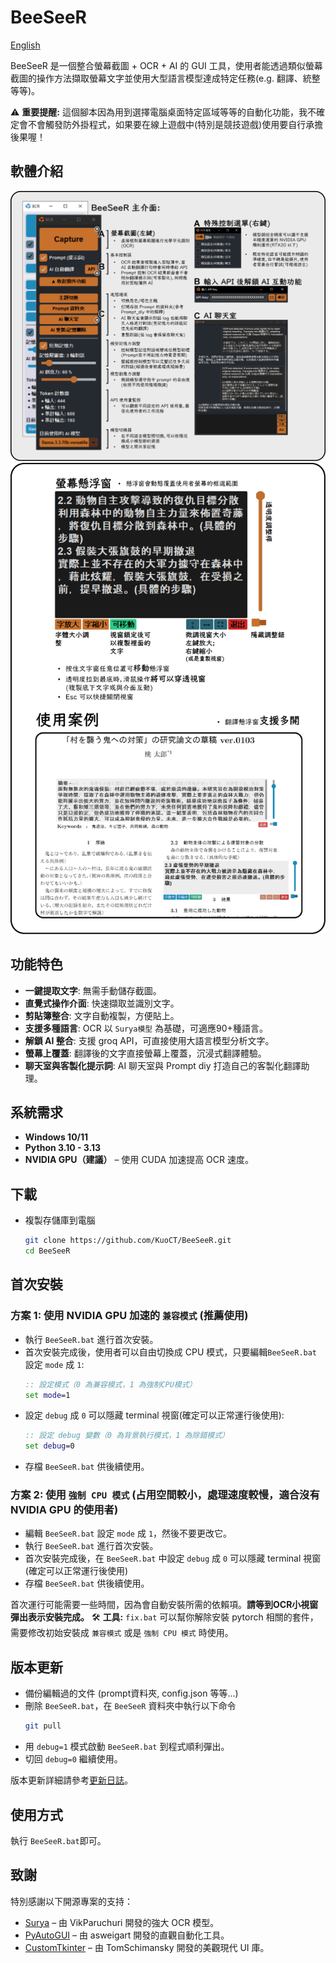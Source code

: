 # BeeSeeR
[English](./README_en.md)

BeeSeeR 是一個整合螢幕截圖 + OCR + AI 的 GUI 工具，使用者能透過類似螢幕截圖的操作方法擷取螢幕文字並使用大型語言模型達成特定任務(e.g. 翻譯、統整等等)。

⚠ **重要提醒:** 這個腳本因為用到選擇電腦桌面特定區域等等的自動化功能，我不確定會不會觸發防外掛程式，如果要在線上遊戲中(特別是競技遊戲)使用要自行承擔後果喔！

## 軟體介紹
![chart_1](./png/chart_1.png)
![chart_2](./png/chart_2.png)

## 功能特色
- **一鍵提取文字**: 無需手動儲存截圖。
- **直覺式操作介面**: 快速擷取並識別文字。
- **剪貼簿整合**: 文字自動複製，方便貼上。
- **支援多種語言**: OCR 以 `Surya模型` 為基礎，可適應90+種語言。
- **解鎖 AI 整合**: 支援 groq API，可直接使用大語言模型分析文字。
- **螢幕上覆蓋**: 翻譯後的文字直接螢幕上覆蓋，沉浸式翻譯體驗。
- **聊天室與客製化提示詞**: AI 聊天室與 Prompt diy 打造自己的客製化翻譯助理。

## 系統需求
- **Windows 10/11**
- **Python 3.10 - 3.13**
- **NVIDIA GPU（建議）** – 使用 CUDA 加速提高 OCR 速度。

## 下載
- 複製存儲庫到電腦
   ```bash
   git clone https://github.com/KuoCT/BeeSeeR.git
   cd BeeSeeR
   ```

## 首次安裝
### 方案 1: 使用 NVIDIA GPU 加速的 `兼容模式` (推薦使用)
- 執行 `BeeSeeR.bat` 進行首次安裝。
- 首次安裝完成後，使用者可以自由切換成 CPU 模式，只要編輯`BeeSeeR.bat` 設定 `mode` 成 `1`:
   ```bat
   :: 設定模式（0 為兼容模式，1 為強制CPU模式）
   set mode=1
   ```
- 設定 `debug` 成 `0` 可以隱藏 terminal 視窗(確定可以正常運行後使用):
   ```bat
   :: 設定 debug 變數（0 為背景執行模式，1 為除錯模式）
   set debug=0
   ```
- 存檔 `BeeSeeR.bat` 供後續使用。

### 方案 2: 使用 `強制 CPU 模式` (占用空間較小，處理速度較慢，適合沒有 NVIDIA GPU 的使用者)
- 編輯 `BeeSeeR.bat` 設定 `mode` 成 `1`，然後不要更改它。
- 執行 `BeeSeeR.bat` 進行首次安裝。
- 首次安裝完成後，在 `BeeSeeR.bat` 中設定 `debug` 成 `0` 可以隱藏 terminal 視窗(確定可以正常運行後使用)
- 存檔 `BeeSeeR.bat` 供後續使用。

首次運行可能需要一些時間，因為會自動安裝所需的依賴項。**請等到OCR小視窗彈出表示安裝完成。** 🛠 **工具:** `fix.bat` 可以幫你解除安裝 pytorch 相關的套件，需要修改初始安裝成 `兼容模式` 或是 `強制 CPU 模式` 時使用。

## 版本更新
- 備份編輯過的文件 (prompt資料夾, config.json 等等...) 
- 刪除 `BeeSeeR.bat`，在 `BeeSeeR` 資料夾中執行以下命令
   ```bash
   git pull
   ```
- 用 `debug=1` 模式啟動 `BeeSeeR.bat` 到程式順利彈出。
- 切回 `debug=0` 繼續使用。

版本更新詳細請參考[更新日誌](./update_log.md)。

## 使用方式
執行 `BeeSeeR.bat`即可。

## 致謝
特別感謝以下開源專案的支持：
- [Surya](https://github.com/VikParuchuri/surya) – 由 VikParuchuri 開發的強大 OCR 模型。
- [PyAutoGUI](https://github.com/asweigart/pyautogui) – 由 asweigart 開發的直觀自動化工具。
- [CustomTkinter](https://github.com/TomSchimansky/CustomTkinter) – 由 TomSchimansky 開發的美觀現代 UI 庫。
